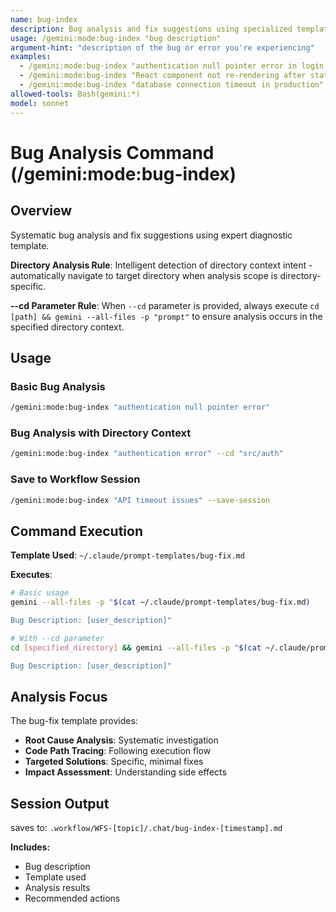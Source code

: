 ```yaml
---
name: bug-index
description: Bug analysis and fix suggestions using specialized template
usage: /gemini:mode:bug-index "bug description"
argument-hint: "description of the bug or error you're experiencing"
examples:
  - /gemini:mode:bug-index "authentication null pointer error in login flow"
  - /gemini:mode:bug-index "React component not re-rendering after state change"
  - /gemini:mode:bug-index "database connection timeout in production"
allowed-tools: Bash(gemini:*)
model: sonnet
---
```


# Bug Analysis Command (/gemini:mode:bug-index)

## Overview
Systematic bug analysis and fix suggestions using expert diagnostic template.

**Directory Analysis Rule**: Intelligent detection of directory context intent - automatically navigate to target directory when analysis scope is directory-specific.

**--cd Parameter Rule**: When `--cd` parameter is provided, always execute `cd [path] && gemini --all-files -p "prompt"` to ensure analysis occurs in the specified directory context.

## Usage

### Basic Bug Analysis
```bash
/gemini:mode:bug-index "authentication null pointer error"
```

### Bug Analysis with Directory Context
```bash
/gemini:mode:bug-index "authentication error" --cd "src/auth"
```


### Save to Workflow Session
```bash
/gemini:mode:bug-index "API timeout issues" --save-session
```

## Command Execution

**Template Used**: `~/.claude/prompt-templates/bug-fix.md`

**Executes**:
```bash
# Basic usage
gemini --all-files -p "$(cat ~/.claude/prompt-templates/bug-fix.md)

Bug Description: [user_description]"

# With --cd parameter
cd [specified_directory] && gemini --all-files -p "$(cat ~/.claude/prompt-templates/bug-fix.md)

Bug Description: [user_description]"
```

## Analysis Focus

The bug-fix template provides:
- **Root Cause Analysis**: Systematic investigation
- **Code Path Tracing**: Following execution flow  
- **Targeted Solutions**: Specific, minimal fixes
- **Impact Assessment**: Understanding side effects


## Session Output

saves to:
`.workflow/WFS-[topic]/.chat/bug-index-[timestamp].md`

**Includes:**
- Bug description
- Template used  
- Analysis results
- Recommended actions